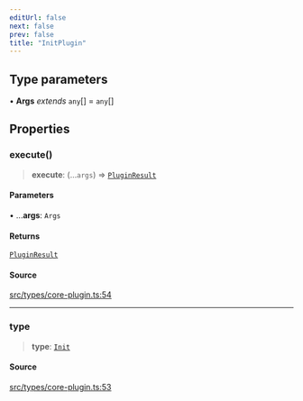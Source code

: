 ```yaml
---
editUrl: false
next: false
prev: false
title: "InitPlugin"
---
```


## Type parameters

• **Args** *extends* `any`[] = `any`[]

## Properties

### execute()

> **execute**: (...`args`) => [`PluginResult`](/v4/api/type-aliases/pluginresult/)

#### Parameters

• ...**args**: `Args`

#### Returns

[`PluginResult`](/v4/api/type-aliases/pluginresult/)

#### Source

[src/types/core-plugin.ts:54](https://github.com/sern-handler/handler/blob/fb418c06758b6f3318bf4b5f58a58540139be8d4/src/types/core-plugin.ts#L54)

***

### type

> **type**: [`Init`](/v4/api/enumerations/plugintype/#init)

#### Source

[src/types/core-plugin.ts:53](https://github.com/sern-handler/handler/blob/fb418c06758b6f3318bf4b5f58a58540139be8d4/src/types/core-plugin.ts#L53)
